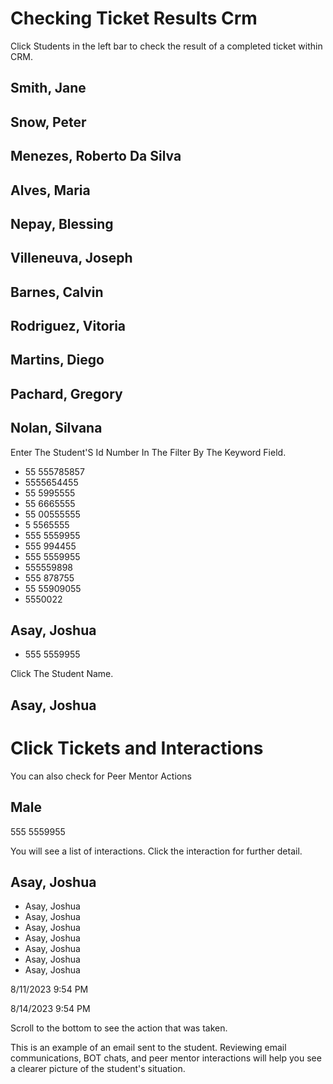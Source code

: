 # Checking Ticket Results Crm

Click Students in the left bar to check the result of a completed ticket within CRM.

## Smith, Jane
## Snow, Peter
## Menezes, Roberto Da Silva
## Alves, Maria
## Nepay, Blessing
## Villeneuva, Joseph
## Barnes, Calvin
## Rodriguez, Vitoria
## Martins, Diego
## Pachard, Gregory
## Nolan, Silvana

Enter The Student'S Id Number In The Filter By The Keyword Field.

- 55 555785857
- 5555654455
- 55 5995555
- 55 6665555
- 55 00555555
- 5 5565555
- 555 5559955
- 555 994455
- 555 5559955
- 555559898
- 555 878755
- 55 55909055
- 5550022

## Asay, Joshua

- 555 5559955

Click The Student Name.

## Asay, Joshua

# Click Tickets and Interactions

You can also check for Peer Mentor Actions

## Male

555 5559955

You will see a list of interactions. Click the interaction for further detail.

## Asay, Joshua

- Asay, Joshua
- Asay, Joshua
- Asay, Joshua
- Asay, Joshua
- Asay, Joshua
- Asay, Joshua
- Asay, Joshua

8/11/2023 9:54 PM

8/14/2023 9:54 PM

Scroll to the bottom to see the action that was taken.

This is an example of an email sent to the student. Reviewing email communications, BOT chats, and peer mentor interactions will help you see a clearer picture of the student's situation.

